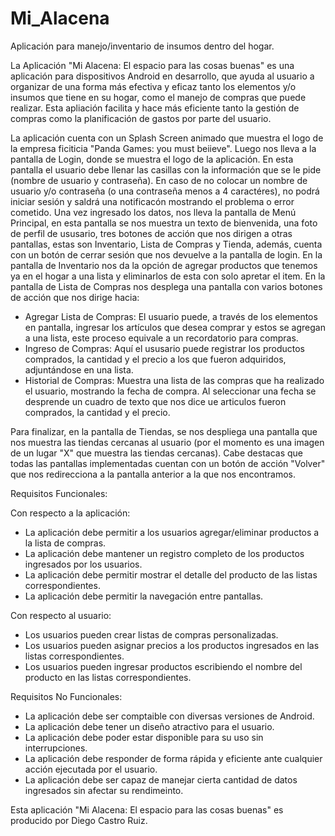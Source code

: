 # Mi_Alacena
Aplicación para manejo/inventario de insumos dentro del hogar.

La Aplicación "Mi Alacena: El espacio para las cosas buenas" es una aplicación para dispositivos Android en desarrollo, que ayuda al usuario a organizar de una forma más efectiva y eficaz tanto los elementos
y/o insumos que tiene en su hogar, como el manejo de compras que puede realizar. 
Esta apliación facilita y hace más eficiente tanto la gestión de compras como la planificación de gastos por parte del usuario.

La aplicación cuenta con un Splash Screen animado que muestra el logo de la empresa ficiticia "Panda Games: you must beiieve". 
Luego nos lleva a la pantalla de Login, donde se muestra el logo de la aplicación. En esta pantalla el usuario debe llenar las casillas con la información que se le pide (nombre de usuario y contraseña).
En caso de no colocar un nombre de usuario y/o contraseña (o una contraseña menos a 4 caractéres), no podrá iniciar sesión y saldrá una notificacón mostrando el problema o error cometido.
Una vez ingresado los datos, nos lleva la pantalla de Menú Principal, en esta pantalla se nos muestra un texto de bienvenida, una foto de perfil de ususario, tres botones de acción que nos dirigen a otras pantallas,
estas son Inventario, Lista de Compras y Tienda, además, cuenta con un botón de cerrar sesión que nos devuelve a la pantalla de login.
En la pantalla de Inventario nos da la opción de agregar productos que tenemos ya en el hogar a una lista y eliminarlos de esta con solo apretar el item.
En la pantalla de Lista de Compras nos desplega una pantalla con varios botones de acción que nos dirige hacia:
- Agregar Lista de Compras: El usuario puede, a través de los elementos en pantalla, ingresar los artículos que desea comprar y estos se agregan a una lista, este proceso equivale a un recordatorio para compras.
- Ingreso de Compras: Aquí el ususario puede registrar los productos comprados, la cantidad y el precio a los que fueron adquiridos, adjuntándose en una lista.
- Historial de Compras: Muestra una lista de las compras que ha realizado el usuario, mostrando la fecha de compra. Al seleccionar una fecha se desprende un cuadro de texto que nos dice ue articulos fueron comprados, la cantidad y el precio.

Para finalizar, en la pantalla de Tiendas, se nos despliega una pantalla que nos muestra las tiendas cercanas al usuario (por el momento es una imagen de un lugar "X" que muestra las tiendas cercanas).
Cabe destacas que todas las pantallas implementadas cuentan con un botón de acción "Volver" que nos redirecciona a la pantalla anterior a la que nos encontramos.



Requisitos Funcionales:

Con respecto a la aplicación:
- La aplicación debe permitir a los usuarios agregar/eliminar productos a la lista de compras.
- La aplicación debe mantener un registro completo de los productos ingresados por los usuarios.
- La aplicación debe permitir mostrar el detalle del producto de las listas correspondientes.
- La aplicación debe permitir la navegación entre pantallas.

Con respecto al usuario:
- Los usuarios pueden crear listas de compras personalizadas.
- Los usuarios pueden asignar precios a los productos ingresados en las listas correspondientes.
- Los usuarios pueden ingresar productos escribiendo el nombre del producto en las listas correspondientes.

Requisitos No Funcionales:

- La aplicación debe ser comptaible con diversas versiones de Android.
- La aplicación debe tener un diseño atractivo para el usuario.
- La aplicación debe poder estar disponible para su uso sin interrupciones.
- La aplicación debe responder de forma rápida y eficiente ante cualquier acción ejecutada por el usuario.
- La aplicación debe ser capaz de manejar cierta cantidad de datos ingresados sin afectar su rendimeinto.

Esta aplicación "Mi Alacena: El espacio para las cosas buenas" es producido por Diego Castro Ruiz. 



